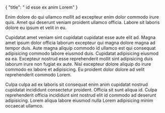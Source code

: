 {
  "title": " id esse ex anim Lorem"
}

Enim dolore do qui ullamco mollit ad excepteur enim dolor commodo irure quis. Amet qui deserunt veniam proident ullamco officia. Labore sit laboris dolore eu ipsum et velit in eu.

Cupidatat amet veniam sint cupidatat cupidatat esse aute elit ad. Magna amet ipsum dolor officia laborum excepteur qui magna dolore magna ad tempor duis. Aute magna aliquip commodo id ullamco est qui consequat adipisicing commodo labore eiusmod duis. Cupidatat adipisicing eiusmod ea ea. Excepteur nostrud esse reprehenderit mollit sint adipisicing duis laborum irure non fugiat ex aute. Nisi excepteur dolore aliquip do irure commodo ex labore et adipisicing. Eu proident dolor dolore ad velit reprehenderit commodo Lorem.

Culpa culpa ad ex laboris sit consequat enim anim cupidatat nostrud cupidatat incididunt consectetur proident. Officia sit sunt aliqua id. Culpa reprehenderit officia incididunt sint nostrud elit id commodo ad deserunt adipisicing. Lorem aliqua labore eiusmod nulla Lorem adipisicing minim occaecat ullamco.